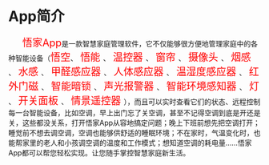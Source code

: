 # App简介

&emsp;&emsp;<font style='color:#ff0000;font-size:20px'>悟家App</font>是一款智慧家庭管理软件，它不仅能够很方便地管理家庭中的各种智能设备（<font style='color:#ff0000;font-size:20px'>悟空</font>、<font style='color:#ff0000;font-size:20px'> 悟能 </font>、<font style='color:#ff0000;font-size:20px'> 温控器 </font>、<font style='color:#ff0000;font-size:20px'> 窗帘 </font>、<font style='color:#ff0000;font-size:20px'> 摄像头 </font>、<font style='color:#ff0000;font-size:20px'> 烟感 </font>、<font style='color:#ff0000;font-size:20px'> 水感 </font>、<font style='color:#ff0000;font-size:20px'> 甲醛感应器 </font>、<font style='color:#ff0000;font-size:20px'> 人体感应器 </font>、<font style='color:#ff0000;font-size:20px'> 温湿度感应器 </font>、<font style='color:#ff0000;font-size:20px'> 红外门磁 </font>、<font style='color:#ff0000;font-size:20px'> 智能暗锁 </font>、<font style='color:#ff0000;font-size:20px'> 声光报警器 </font>、<font style='color:#ff0000;font-size:20px'> 智能环境感知器 </font>、<font style='color:#ff0000;font-size:20px'> 灯 </font>、<font style='color:#ff0000;font-size:20px'> 开关面板 </font>、<font style='color:#ff0000;font-size:20px'> 情景遥控器 </font>），而且可以实时查看它们的状态、远程控制每一台智能设备，比如空调，早上出门忘了关空调，甚至不记得空调到底是开还是关，这些都没关系，打开悟家App从容地搞定问题；晚上下班前想先把空调打开；睡觉前不想去调空调，空调也能够供舒适的睡眠环境；不在家时，气温变化时，也能帮家里的老人和小孩调空调的温度和工作模式；想知道空调的耗电量……悟家App都可以帮您轻松实现。让您随手掌控智慧家庭新生活。